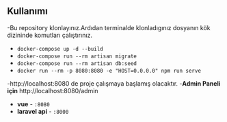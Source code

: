 
## Kullanımı

-Bu repository klonlayınız.Ardıdan terminalde klonladıgınız dosyanın kök dizininde komutları çalıştırınız.

- `docker-compose up -d --build` 
- `docker-compose run --rm artisan migrate` 
- `docker-compose run --rm artisan db:seed` 
- `docker run --rm -p 8080:8080 -e "HOST=0.0.0.0" npm run serve`

-http://localhost:8080 de proje çalışmaya başlamış olacaktır.
-**Admin Paneli için** http://localhost:8080/admin

- **vue** - `:8080`
- **laravel api** - `:8000`
